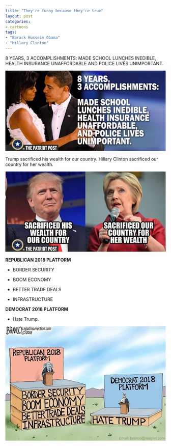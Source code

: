 ```yaml
---
title: "They're funny because they're true"
layout: post
categories:
- cartoons
tags:
- "Barack Hussein Obama"
- "Hillary Clinton"
---
```


8 YEARS, 3 ACCOMPLISHMENTS: MADE SCHOOL LUNCHES INEDIBLE, HEALTH INSURANCE UNAFFORDABLE AND POLICE LIVÉS UNIMPORTANT.

![Obama: Eight years, three accomplishments](/assets/img/2018/05/accomplishments.jpg)

Trump sacrificed his wealth for our country. Hillary Clinton sacrificed our country for
her wealth.

![Comparing Donald Trump and Hillary Clinton](/assets/img/2018/05/djt-vs-hrc.jpg)

**REPUBLICAN 2018 PLATFORM**

- BORDER SECURITY

- BOOM ECONOMY

- BETTER TRADE DEALS

- INFRASTRUCTURE

**DEMOCRAT 2018 PLATFORM**

- Hate Trump.

![Democratic platform](/assets/img/2018/05/demo-platform.jpg)
